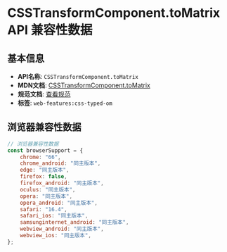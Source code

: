 # CSSTransformComponent.toMatrix API 兼容性数据

## 基本信息

- **API名称**: `CSSTransformComponent.toMatrix`
- **MDN文档**: [CSSTransformComponent.toMatrix](https://developer.mozilla.org/docs/Web/API/CSSTransformComponent/toMatrix)
- **规范文档**: [查看规范](https://drafts.css-houdini.org/css-typed-om/#dom-csstransformcomponent-tomatrix)
- **标签**: `web-features:css-typed-om`

## 浏览器兼容性数据

```javascript
// 浏览器兼容性数据
const browserSupport = {
    chrome: "66",
    chrome_android: "同主版本",
    edge: "同主版本",
    firefox: false,
    firefox_android: "同主版本",
    oculus: "同主版本",
    opera: "同主版本",
    opera_android: "同主版本",
    safari: "16.4",
    safari_ios: "同主版本",
    samsunginternet_android: "同主版本",
    webview_android: "同主版本",
    webview_ios: "同主版本",
};

```

